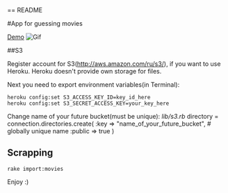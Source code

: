 == README

#App for guessing movies

[Demo](http://guessa.herokuapp.com/)
![Gif](https://drive.google.com/file/d/0B1wGmGedDY1demt2UHZhRjhCeFU/view?usp=sharing)



##S3

Register account for S3(http://aws.amazon.com/ru/s3/), if you want to use Heroku. Heroku doesn't provide own storage for files.

Next you need to export environment variables(in Terminal):

    heroku config:set S3_ACCESS_KEY_ID=key_id_here
    heroku config:set S3_SECRET_ACCESS_KEY=your_key_here

Change name of your future bucket(must be unique):
*lib/s3.rb*
    directory = connection.directories.create(
      :key    => "name_of_your_future_bucket", # globally unique name
      :public => true
    )

## Scrapping

    rake import:movies

Enjoy :)
